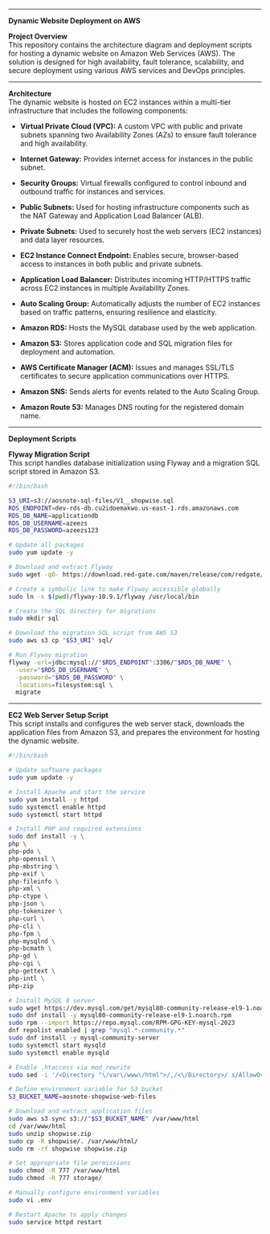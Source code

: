 
---
**Dynamic Website Deployment on AWS**  

**Project Overview**  
This repository contains the architecture diagram and deployment scripts for hosting a dynamic website on Amazon Web Services (AWS). The solution is designed for high availability, fault tolerance, scalability, and secure deployment using various AWS services and DevOps principles.

---

**Architecture**  
The dynamic website is hosted on EC2 instances within a multi-tier infrastructure that includes the following components:

- **Virtual Private Cloud (VPC):** A custom VPC with public and private subnets spanning two Availability Zones (AZs) to ensure fault tolerance and high availability.

- **Internet Gateway:** Provides internet access for instances in the public subnet.

- **Security Groups:** Virtual firewalls configured to control inbound and outbound traffic for instances and services.

- **Public Subnets:** Used for hosting infrastructure components such as the NAT Gateway and Application Load Balancer (ALB).

- **Private Subnets:** Used to securely host the web servers (EC2 instances) and data layer resources.

- **EC2 Instance Connect Endpoint:** Enables secure, browser-based access to instances in both public and private subnets.

- **Application Load Balancer:** Distributes incoming HTTP/HTTPS traffic across EC2 instances in multiple Availability Zones.

- **Auto Scaling Group:** Automatically adjusts the number of EC2 instances based on traffic patterns, ensuring resilience and elasticity.

- **Amazon RDS:** Hosts the MySQL database used by the web application.

- **Amazon S3:** Stores application code and SQL migration files for deployment and automation.

- **AWS Certificate Manager (ACM):** Issues and manages SSL/TLS certificates to secure application communications over HTTPS.

- **Amazon SNS:** Sends alerts for events related to the Auto Scaling Group.

- **Amazon Route 53:** Manages DNS routing for the registered domain name.

---

**Deployment Scripts**

**Flyway Migration Script**  
This script handles database initialization using Flyway and a migration SQL script stored in Amazon S3.

```bash
#!/bin/bash

S3_URI=s3://aosnote-sql-files/V1__shopwise.sql
RDS_ENDPOINT=dev-rds-db.cu2idoemakwo.us-east-1.rds.amazonaws.com
RDS_DB_NAME=applicationdb
RDS_DB_USERNAME=azeezs
RDS_DB_PASSWORD=azeezs123

# Update all packages
sudo yum update -y

# Download and extract Flyway
sudo wget -qO- https://download.red-gate.com/maven/release/com/redgate/flyway/flyway-commandline/10.9.1/flyway-commandline-10.9.1-linux-x64.tar.gz | tar -xvz 

# Create a symbolic link to make Flyway accessible globally
sudo ln -s $(pwd)/flyway-10.9.1/flyway /usr/local/bin

# Create the SQL directory for migrations
sudo mkdir sql

# Download the migration SQL script from AWS S3
sudo aws s3 cp "$S3_URI" sql/

# Run Flyway migration
flyway -url=jdbc:mysql://"$RDS_ENDPOINT":3306/"$RDS_DB_NAME" \
  -user="$RDS_DB_USERNAME" \
  -password="$RDS_DB_PASSWORD" \
  -locations=filesystem:sql \
  migrate
```

---

**EC2 Web Server Setup Script**  
This script installs and configures the web server stack, downloads the application files from Amazon S3, and prepares the environment for hosting the dynamic website.

```bash
#!/bin/bash

# Update software packages
sudo yum update -y

# Install Apache and start the service
sudo yum install -y httpd
sudo systemctl enable httpd 
sudo systemctl start httpd

# Install PHP and required extensions
sudo dnf install -y \
php \
php-pdo \
php-openssl \
php-mbstring \
php-exif \
php-fileinfo \
php-xml \
php-ctype \
php-json \
php-tokenizer \
php-curl \
php-cli \
php-fpm \
php-mysqlnd \
php-bcmath \
php-gd \
php-cgi \
php-gettext \
php-intl \
php-zip

# Install MySQL 8 server
sudo wget https://dev.mysql.com/get/mysql80-community-release-el9-1.noarch.rpm 
sudo dnf install -y mysql80-community-release-el9-1.noarch.rpm
sudo rpm --import https://repo.mysql.com/RPM-GPG-KEY-mysql-2023
dnf repolist enabled | grep "mysql.*-community.*"
sudo dnf install -y mysql-community-server 
sudo systemctl start mysqld
sudo systemctl enable mysqld

# Enable .htaccess via mod_rewrite
sudo sed -i '/<Directory "\/var\/www\/html">/,/<\/Directory>/ s/AllowOverride None/AllowOverride All/' /etc/httpd/conf/httpd.conf

# Define environment variable for S3 bucket
S3_BUCKET_NAME=aosnote-shopwise-web-files

# Download and extract application files
sudo aws s3 sync s3://"$S3_BUCKET_NAME" /var/www/html
cd /var/www/html
sudo unzip shopwise.zip
sudo cp -R shopwise/. /var/www/html/
sudo rm -rf shopwise shopwise.zip

# Set appropriate file permissions
sudo chmod -R 777 /var/www/html
sudo chmod -R 777 storage/

# Manually configure environment variables
sudo vi .env

# Restart Apache to apply changes
sudo service httpd restart




